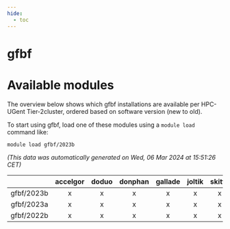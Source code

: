 ```yaml
---
hide:
  - toc
---
```


gfbf
====

# Available modules


The overview below shows which gfbf installations are available per HPC-UGent Tier-2cluster, ordered based on software version (new to old).

To start using gfbf, load one of these modules using a `module load` command like:

```shell
module load gfbf/2023b
```

*(This data was automatically generated on Wed, 06 Mar 2024 at 15:51:26 CET)*  

| |accelgor|doduo|donphan|gallade|joltik|skitty|
| :---: | :---: | :---: | :---: | :---: | :---: | :---: |
|gfbf/2023b|x|x|x|x|x|x|
|gfbf/2023a|x|x|x|x|x|x|
|gfbf/2022b|x|x|x|x|x|x|
